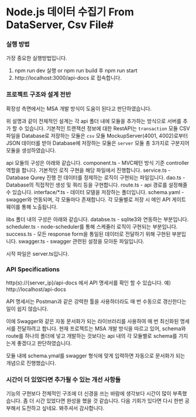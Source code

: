# Node.js 데이터 수집기 From DataServer, Csv File#

### 실행 방법
가장 중요한 실행방법입니다.
1) npm run dev 실행 or npm run build 후 npm run start
2) http://localhost:3000/api-docs 로 접속합니다.

### 프로젝트 구조와 설계 전반
확장성 측면에서는 MSA 개발 방식이 도움이 된다고 판단하였습니다.

위 설명과 같이 전체적인 설계는 각 api 폴더 내에 모듈을 추가하는 방식으로 서버를 추가 할 수 있습니다.
기본적인 트랜잭션 정보에 대한 RestAPI는 `transaction` 모듈
CSV 파일을 Database로 저장하는 모듈은 `csv` 모듈
MockupServer(4001, 4002)로부터 JSON 데이터를 받아 Database에 저장하는 모듈은 `server` 모듈
총 3가지로 구분지어 모듈을 생성하였습니다.

api 모듈의 구성은 아래와 같습니다. 
component.ts - MVC패턴 방식 기준 controller 역할을 합니다. 기본적인 로직 구현을 해당 파일에서 진행합니다.
service.ts - Database Qurey 진행 전 데이터를 정제하는 로직이 구현되는 파일입니다.
dao.ts - Database의 직접적인 생성 및 쿼리 등을 구현합니다.
route.ts - api 경로를 설정해줄 수 있습니다.
interface/*.ts - 데이터 모델을 저장하는 폴더입니다.
schema.yaml - swagger와 연동되며, 각 모듈마다 존재합니다. 각 모듈별로 저장 시 메인 API 게이트웨이를 통해 노출됩니다.

libs 폴더 내의 구성은 아래와 같습니다.
databse.ts - sqlite3와 연동하는 부분입니다.
scheduler.ts - node-scheduler를 통해 스케쥴러 로직이 구현되는 부분입니다.
success.ts - 모든 response form을 통일된 데이터로 전달하기 위해 구현된 부분입니다.
swagger.ts - swagger 관련된 설정을 모아둔 파일입니다.

시작 파일은 server.ts입니다.

### API Specifications
http(s)://{server_ip}/api-docs 에서 API 명세서를 확인 할 수 있습니다.
예) http://localhost/api-docs

API 명세서는 Postman과 같은 강력한 툴을 사용하더라도 매 번 수동으로 갱신한다는 일이 쉽지 않습니다.

이에 Swagger와 같은 자동 문서화가 되는 라이브러리를 사용하여 매 번 최신화된 명세서를 전달하려고 합니다.
현재 프로젝트는 MSA 개발 방식을 따르고 있어, schema와 route를 하나의 폴더에 넣고 개발하는 것보다는
api 내의 각 모듈별로 schema를 가지는게 좋겠다고 판단하였습니다.

모듈 내에 schema.ymal를 swagger 형식에 맞게 입력하면 자동으로 문서화가 되는 개념으로 진행했습니다.

### 시간이 더 있었다면 추가될 수 있는 개선 사항들
기능의 구현보다 전체적인 구조에 더 신경을 쓰는 바람에 
생각보다 시간이 많이 부족했습니다. 좀 더 시간 있었다면 완성을 했을 것 같습니다.
다음 기회가 있다면 다시 한번 공부해서 도전하고 싶네요.
봐주셔서 감사합니다.

